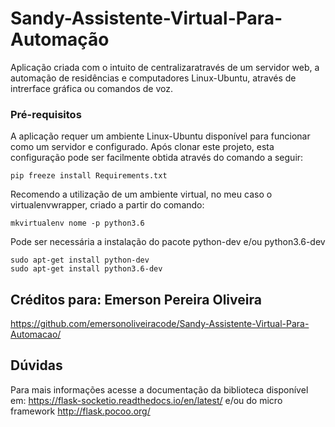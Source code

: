 # Sandy-Assistente-Virtual-Para-Automação

Aplicação criada com o intuito de centralizaratravés de um servidor web, a automação de residências e computadores Linux-Ubuntu, através de intrerface gráfica ou comandos de voz.

### Pré-requisitos

A aplicação requer um ambiente Linux-Ubuntu disponível para funcionar como um servidor e configurado. Após clonar este projeto, esta configuração pode ser facilmente obtida através do comando a seguir: 

```
pip freeze install Requirements.txt
```
Recomendo a utilização de um ambiente virtual, no meu caso o virtualenvwrapper, criado a partir do comando:

```
mkvirtualenv nome -p python3.6
```

Pode ser necessária a instalação do pacote python-dev e/ou python3.6-dev

```
sudo apt-get install python-dev
sudo apt-get install python3.6-dev
```

## Créditos para: Emerson Pereira Oliveira

https://github.com/emersonoliveiracode/Sandy-Assistente-Virtual-Para-Automacao/

## Dúvidas

Para mais informações acesse a documentação da biblioteca disponível em: https://flask-socketio.readthedocs.io/en/latest/ e/ou do micro framework http://flask.pocoo.org/ 
